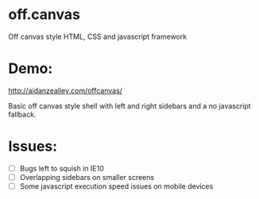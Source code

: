 off.canvas
==========

Off canvas style HTML, CSS and javascript framework

Demo:
=====
http://aidanzealley.com/offcanvas/

Basic off canvas style shell with left and right sidebars and a no javascript fallback.

Issues:
=======
- [ ] Bugs left to squish in IE10
- [ ] Overlapping sidebars on smaller screens
- [ ] Some javascript execution speed issues on mobile devices
